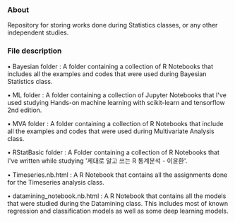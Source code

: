 ### About

Repository for storing works done during Statistics classes, or any other independent studies.   

### File description

• Bayesian folder :  A folder containing a collection of R Notebooks that includes all the examples and codes that were used during Bayesian Statistics class.

• ML folder :  A folder containing a collection of Jupyter Notebooks that I've used studying Hands-on machine learning with scikit-learn and tensorflow 2nd edition.  

• MVA folder :  A folder containing a collection of R Notebooks that include all the examples and codes that were used during Multivariate Analysis class.

• RStatBasic folder :  A Folder containing a collection of R Notebooks that I've written while studying '제대로 알고 쓰는 R 통계분석 - 이윤환'.

• Timeseries.nb.html :  A R Notebook that contains all the assignments done for the Timeseries analysis class.

• datamining_notebook.nb.html :  A R Notebook that contains all the models that were studied during the Datamining class. This includes most of known regression and classification models as well as some deep learning models. 
